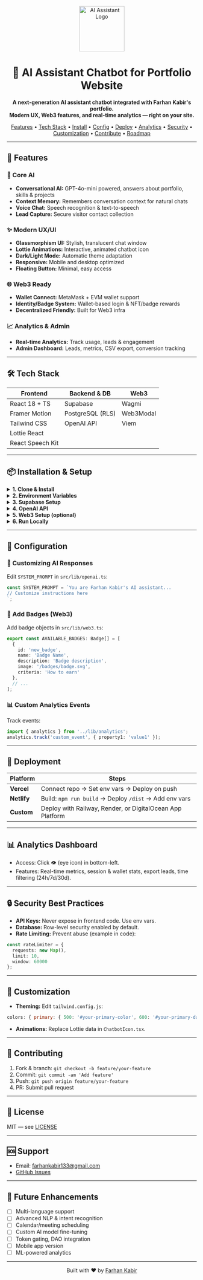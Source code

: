 <!-- Hero Section -->
<p align="center">
  <img src="https://raw.githubusercontent.com/farhankabir133/portfolio/main/public/chatbot-logo.svg" alt="AI Assistant Logo" height="120" />
</p>
<h1 align="center">🤖 AI Assistant Chatbot for Portfolio Website</h1>
<p align="center">
  <b>A next-generation AI assistant chatbot integrated with Farhan Kabir's portfolio.<br>Modern UX, Web3 features, and real-time analytics — right on your site.</b>
</p>

<p align="center">
  <a href="#-features">Features</a> •
  <a href="#-tech-stack">Tech Stack</a> •
  <a href="#-installation--setup">Install</a> •
  <a href="#-configuration">Config</a> •
  <a href="#-deployment">Deploy</a> •
  <a href="#-analytics-dashboard">Analytics</a> •
  <a href="#-security-best-practices">Security</a> •
  <a href="#-customization">Customization</a> •
  <a href="#-contributing">Contribute</a> •
  <a href="#-future-enhancements">Roadmap</a>
</p>

---

## 🚀 Features

### 🤖 Core AI
- **Conversational AI:** GPT-4o-mini powered, answers about portfolio, skills & projects
- **Context Memory:** Remembers conversation context for natural chats
- **Voice Chat:** Speech recognition & text-to-speech
- **Lead Capture:** Secure visitor contact collection

### ✨ Modern UX/UI
- **Glassmorphism UI:** Stylish, translucent chat window
- **Lottie Animations:** Interactive, animated chatbot icon
- **Dark/Light Mode:** Automatic theme adaptation
- **Responsive:** Mobile and desktop optimized
- **Floating Button:** Minimal, easy access

### 🌐 Web3 Ready
- **Wallet Connect:** MetaMask + EVM wallet support
- **Identity/Badge System:** Wallet-based login & NFT/badge rewards
- **Decentralized Friendly:** Built for Web3 infra

### 📈 Analytics & Admin
- **Real-time Analytics:** Track usage, leads & engagement
- **Admin Dashboard:** Leads, metrics, CSV export, conversion tracking

---

## 🛠 Tech Stack

| Frontend           | Backend & DB     | Web3           |
| ------------------ | --------------- | -------------- |
| React 18 + TS      | Supabase        | Wagmi          |
| Framer Motion      | PostgreSQL (RLS)| Web3Modal      |
| Tailwind CSS       | OpenAI API      | Viem           |
| Lottie React       |                 |                |
| React Speech Kit   |                 |                |

---

## 📦 Installation & Setup

<details>
<summary><b>1. Clone & Install</b></summary>

```bash
git clone https://github.com/farhankabir133/portfolio.git
cd portfolio
npm install
```
</details>

<details>
<summary><b>2. Environment Variables</b></summary>

Create a `.env` file in root:

```env
VITE_OPENAI_API_KEY=your_openai_api_key
VITE_SUPABASE_URL=your_supabase_url
VITE_SUPABASE_ANON_KEY=your_supabase_anon_key
VITE_WALLETCONNECT_PROJECT_ID=your_walletconnect_project_id
VITE_PLAUSIBLE_DOMAIN=your_domain_here # optional
```
</details>

<details>
<summary><b>3. Supabase Setup</b></summary>

- Create a project at [supabase.com](https://supabase.com)
- Run migration in `supabase/migrations/create_chatbot_tables.sql` in SQL editor
</details>

<details>
<summary><b>4. OpenAI API</b></summary>

- Get API key from [OpenAI Platform](https://platform.openai.com)
- Add to your `.env`
</details>

<details>
<summary><b>5. Web3 Setup (optional)</b></summary>

- Get Project ID from [WalletConnect Cloud](https://cloud.walletconnect.com)
- Add to `.env`
- Configure chains in `src/lib/web3.ts`
</details>

<details>
<summary><b>6. Run Locally</b></summary>

```bash
npm run dev
```
</details>

---

## 🔧 Configuration

### 🧠 Customizing AI Responses

Edit `SYSTEM_PROMPT` in `src/lib/openai.ts`:
```ts
const SYSTEM_PROMPT = `You are Farhan Kabir's AI assistant...
// Customize instructions here
`;
```

### 🏅 Add Badges (Web3)
Add badge objects in `src/lib/web3.ts`:
```ts
export const AVAILABLE_BADGES: Badge[] = [
  {
    id: 'new_badge',
    name: 'Badge Name',
    description: 'Badge description',
    image: '/badges/badge.svg',
    criteria: 'How to earn'
  },
  // ...
];
```

### 📊 Custom Analytics Events

Track events:
```ts
import { analytics } from '../lib/analytics';
analytics.track('custom_event', { property1: 'value1' });
```

---

## 🚀 Deployment

| Platform    | Steps |
|-------------|-------|
| **Vercel**  | Connect repo → Set env vars → Deploy on push |
| **Netlify** | Build: `npm run build` → Deploy `/dist` → Add env vars |
| **Custom**  | Deploy with Railway, Render, or DigitalOcean App Platform |

---

## 📊 Analytics Dashboard

- Access: Click 👁️ (eye icon) in bottom-left.
- Features: Real-time metrics, session & wallet stats, export leads, time filtering (24h/7d/30d).

---

## 🔒 Security Best Practices

- **API Keys:** Never expose in frontend code. Use env vars.
- **Database:** Row-level security enabled by default.
- **Rate Limiting:** Prevent abuse (example in code):

```ts
const rateLimiter = {
  requests: new Map(),
  limit: 10,
  window: 60000
};
```

---

## 🎨 Customization

- **Theming:** Edit `tailwind.config.js`:
```js
colors: { primary: { 500: '#your-primary-color', 600: '#your-primary-dark' } }
```
- **Animations:** Replace Lottie data in `ChatbotIcon.tsx`.

---

## 🤝 Contributing

1. Fork & branch: `git checkout -b feature/your-feature`
2. Commit: `git commit -am 'Add feature'`
3. Push: `git push origin feature/your-feature`
4. PR: Submit pull request

---

## 📝 License

MIT — see [LICENSE](LICENSE)

---

## 🆘 Support

- Email: <farhankabir133@gmail.com>
- [GitHub Issues](https://github.com/farhankabir133/portfolio/issues)

---

## 🔮 Future Enhancements

- [ ] Multi-language support
- [ ] Advanced NLP & intent recognition
- [ ] Calendar/meeting scheduling
- [ ] Custom AI model fine-tuning
- [ ] Token gating, DAO integration
- [ ] Mobile app version
- [ ] ML-powered analytics

---

<p align="center">
  Built with ❤️ by <a href="https://farhankabir.netlify.app">Farhan Kabir</a>
</p>
